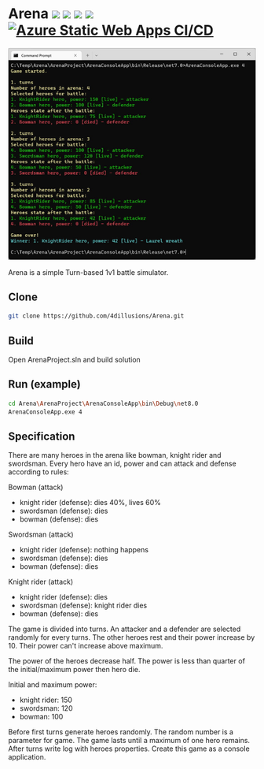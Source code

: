 Arena <img src="https://img.shields.io/badge/Windows-0078D6?style=for-the-badge&logo=windows&logoColor=white"> <img src="https://img.shields.io/badge/Linux-FCC624?style=for-the-badge&logo=linux&logoColor=black"> <img src="https://img.shields.io/badge/mac%20os-000000?style=for-the-badge&logo=macos&logoColor=F0F0F0"> <img src="https://img.shields.io/badge/-.NET%208.0-blueviolet">
[![Azure Static Web Apps CI/CD](https://github.com/4dillusions/Arena/actions/workflows/dotnet-desktop.yml/badge.svg)](https://github.com/4dillusions/Arena/actions/workflows/dotnet-desktop.yml)
=====
<p align="center">
  <img src="Doc/battle.jpg">
</p>

Arena is a simple Turn-based 1v1 battle simulator.

Clone
-----
```bash
git clone https://github.com/4dillusions/Arena.git
```

Build
------
Open ArenaProject.sln and build solution

Run (example)
------
```bash
cd Arena\ArenaProject\ArenaConsoleApp\bin\Debug\net8.0
ArenaConsoleApp.exe 4
```

Specification
--------------
There are many heroes in the arena like bowman, knight rider and swordsman. Every hero have an id, power and can attack and defense according to rules:

Bowman (attack)
<ul>
    <li>knight rider (defense): dies 40%, lives 60%</li>
    <li>swordsman (defense): dies</li>
    <li>bowman (defense): dies</li>
</ul>

Swordsman (attack)
<ul>
    <li>knight rider (defense): nothing happens </li>
    <li>swordsman (defense): dies</li>
    <li>bowman (defense): dies</li>
</ul>

Knight rider (attack)
<ul>
    <li>knight rider (defense): dies</li>
    <li>swordsman (defense): knight rider dies</li>
    <li>bowman (defense): dies</li>
</ul>

The game is divided into turns. An attacker and a defender are selected randomly for every turns. The other heroes rest and their power increase by 10. Their power can't increase above maximum.</br>

The power of the heroes decrease half. The power is less than quarter of the initial/maximum power then hero die.</br>

Initial and maximum power:
<ul>
    <li>knight rider: 150</li>
    <li>swordsman: 120</li>
    <li>bowman: 100</li>
</ul>

Before first turns generate heroes randomly. The random number is a parameter for game. 
The game lasts until a maximum of one hero remains. After turns write log with heroes properties. Create this game as a console application.
